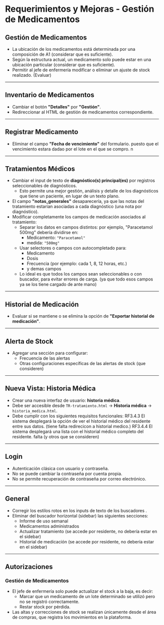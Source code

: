 # Requerimientos y Mejoras - Gestión de Medicamentos

## Gestión de Medicamentos

- La ubicación de los medicamentos está determinada por una composición de A1 (considerar que es suficiente).
- Según la estructura actual, un medicamento solo puede estar en una ubicación particular (considerar que es suficiente).
- Permitir al jefe de enfermería modificar o eliminar un ajuste de stock realizado. (Evaluar)

---

## Inventario de Medicamentos

- Cambiar el botón **"Detalles"** por **"Gestión"**.
- Redireccionar al HTML de gestión de medicamentos correspondiente.

---

## Registrar Medicamento

- Eliminar el campo **"Fecha de vencimiento"** del formulario. puesto que el vencimiento estara dadao por el lote en el que se compro. 
n
---

## Tratamientos Médicos

- Cambiar el input de texto de **diagnóstico(s) principal(es)** por registros seleccionables de diagnósticos.
  - Esto permite una mejor gestión, análisis y detalle de los diagnósticos que tiene un paciente, en lugar de un texto plano.
- El campo **"notas_generales"** desaparecería, ya que las notas del tratamiento estarían asociadas a cada diagnóstico (una nota por diagnóstico).
- Modificar completamente los campos de medicación asociados al tratamiento:
  - Separar los datos en campos distintos: por ejemplo, "Paracetamol 500mg" debería dividirse en:
    - Medicamento: `"Paracetamol"`
    - medida: `"500mg"`
  - Usar selectores o campos con autocompletado para:
    - Medicamento
    - Dosis
    - Frecuencia (por ejemplo: cada 1, 8, 12 horas, etc.)
    - y demas campos
  - Lo ideal es que todos los campos sean seleccionables o con buscador, para evitar errores de carga. (ya que todo esos campos ya se los tiene cargado de ante mano)

---

## Historial de Medicación

- Evaluar si se mantiene o se elimina la opción de **"Exportar historial de medicación"**.

---

## Alerta de Stock

- Agregar una sección para configurar:
  - Frecuencia de las alertas
  - Otras configuraciones específicas de las alertas de stock (que consideren)

---

## Nueva Vista: Historia Médica

- Crear una nueva interfaz de usuario: **historia médica**.
- Debe ser accesible desde `TR-tratamiento.html` → **Historia médica** → `historia_medica.html`.
- Debe cumplir con los siguientes requisitos funcionales: 
    RF3.4.3 El sistema desplegará la opción de ver el historial médico del residente entre sus datos. (tiene falta redirecicon a historial medico.)
    RF3.4.4 El sistema desplegará una lista con el historial médico completo del residente.  falta
  (y otros que se consideren)

---

## Login

- Autenticación clásica con usuario y contraseña.
- No se puede cambiar la contraseña por cuenta propia.
- No se permite recuperación de contraseña por correo electrónico.

---

## General

- Corregir los estilos rotos en los inputs de texto de los buscadores .
- Eliminar del buscador horizontal (sidebar) las siguientes secciones:
  - Informe de uso semanal
  - Medicamentos administrados
  - Actualizar tratamiento (se accede por residente, no debería estar en el sidebar)
  - Historial de medicación (se accede por residente, no debería estar en el sidebar)

---

## Autorizaciones

### Gestión de Medicamentos

- El jefe de enfermería solo puede actualizar el stock a la baja, es decir:
  - Marcar que un medicamento de un lote determinado se utilizó pero no se registró correctamente.
  - Restar stock por pérdida.
- Las altas y correcciones de stock se realizan únicamente desde el área de compras, que registra los movimientos en la plataforma.
